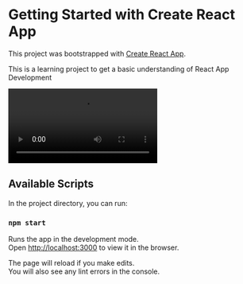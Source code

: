 # Getting Started with Create React App

This project was bootstrapped with [Create React App](https://github.com/facebook/create-react-app).

This is a learning project to get a basic understanding of React App Development

![Demo](./screenshots/translator.mp4)

## Available Scripts

In the project directory, you can run:

### `npm start`

Runs the app in the development mode.\
Open [http://localhost:3000](http://localhost:3000) to view it in the browser.

The page will reload if you make edits.\
You will also see any lint errors in the console.
